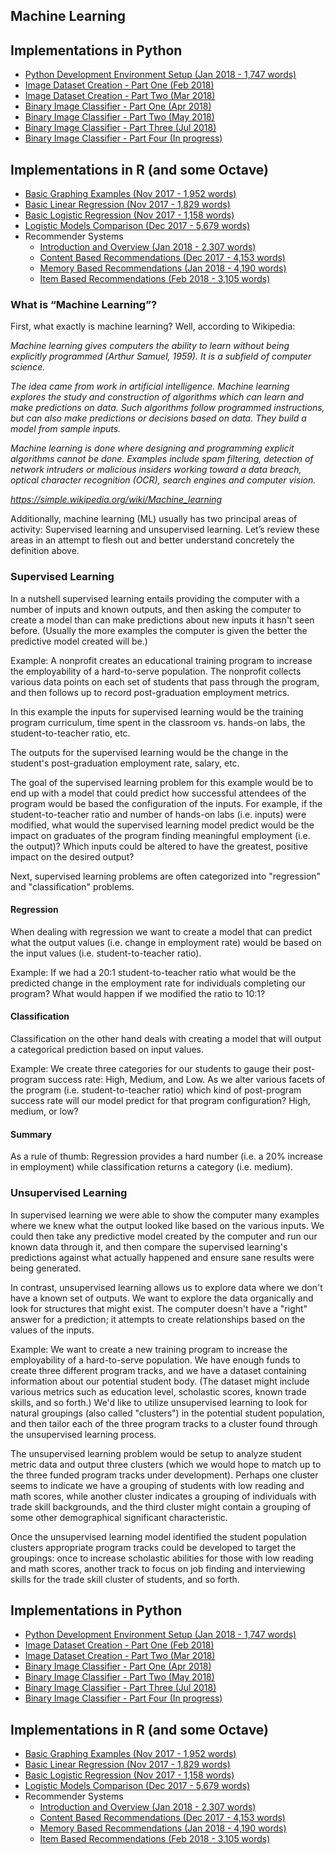 ## Machine Learning

## Implementations in Python
* [Python Development Environment Setup (Jan 2018 - 1,747 words)](./Python/P01-Python-Environment-Setup-Jan-2018)
* [Image Dataset Creation - Part One (Feb 2018)](https://nbviewer.jupyter.org/github/nrasch/Portfolio/blob/master/Machine-Learning-and-AI/Python/P02-Image-Dataset-Creation-Feb-2018/ImageDatasetCreation-PartOne.ipynb)
* [Image Dataset Creation - Part Two (Mar 2018)](https://nbviewer.jupyter.org/github/nrasch/Portfolio/blob/master/Machine-Learning-and-AI/Python/P02-Image-Dataset-Creation-Feb-2018/ImageDatasetCreation-PartTwo.ipynb)
* [Binary Image Classifier - Part One (Apr 2018)](https://nbviewer.jupyter.org/github/nrasch/Portfolio/blob/master/Machine-Learning-and-AI/Python/P03-Image-Classifiers-Mar-2018/BinaryImageClassifier-PartOne.ipynb)
* [Binary Image Classifier - Part Two (May 2018)](https://nbviewer.jupyter.org/github/nrasch/Portfolio/blob/master/Machine-Learning-and-AI/Python/P03-Image-Classifiers-Mar-2018/BinaryImageClassifier-PartTwo.ipynb)
* [Binary Image Classifier - Part Three (Jul 2018)](https://nbviewer.jupyter.org/github/nrasch/Portfolio/blob/master/Machine-Learning-and-AI/Python/P03-Image-Classifiers-Mar-2018/BinaryImageClassifier-PartThree.ipynb)
* [Binary Image Classifier - Part Four (In progress)](https://nbviewer.jupyter.org/github/nrasch/Portfolio/blob/master/Machine-Learning-and-AI/Python/P03-Image-Classifiers-Mar-2018/BinaryImageClassifier-PartFour.ipynb)

## Implementations in R (and some Octave)
* [Basic Graphing Examples (Nov 2017 - 1,952 words)](./R/Basic-Graphing-Nov-2017)
* [Basic Linear Regression (Nov 2017 - 1,829 words)](./R/Basic-Linear-Regression-Nov-2017)
* [Basic Logistic Regression (Nov 2017 - 1,158 words)](./R/Basic-Logistic-Regression-Nov-2017)
* [Logistic Models Comparison (Dec 2017 - 5,679 words)](./R/Logistic-Models-Comparison-Dec-2017)
* Recommender Systems
  * [Introduction and Overview (Jan 2018 - 2,307 words)](./R/RS0-Recommender-Systems-Intro-Jan-2018)
  * [Content Based Recommendations (Dec 2017 - 4,153 words)](./R/RS1-Content-Based-Recommendations-Dec-2017)
  * [Memory Based Recommendations (Jan 2018 - 4,190 words)](./R/RS2-Memory-Based-Recommendations-Jan-2018)
  * [Item Based Recommendations (Feb 2018 - 3,105 words)](./R/RS3-Item-Based-Recommendations-Jan-2018)

### What is “Machine Learning”?

First, what exactly is machine learning?  Well, according to Wikipedia:

*Machine learning gives computers the ability to learn without being explicitly programmed (Arthur Samuel, 1959).  It is a subfield of computer science.*

*The idea came from work in artificial intelligence.  Machine learning explores the study and construction of algorithms which can learn and make predictions on data.  Such algorithms follow programmed instructions, but can also make predictions or decisions based on data.  They build a model from sample inputs.*

*Machine learning is done where designing and programming explicit algorithms cannot be done. Examples include spam filtering, detection of network intruders or malicious insiders working toward a data breach, optical character recognition (OCR), search engines and computer vision.*

*<https://simple.wikipedia.org/wiki/Machine_learning>*

Additionally, machine learning (ML) usually has two principal areas of activity: Supervised learning and unsupervised learning.  Let’s review these areas in an attempt to flesh out and better understand concretely the definition above.

### Supervised Learning

In a nutshell supervised learning entails providing the computer with a number of inputs and known outputs, and then asking the computer to create a model than can make predictions about new inputs it hasn't seen before.  (Usually the more examples the computer is given the better the predictive model created will be.)

Example:  A nonprofit creates an educational training program to increase the employability of a hard-to-serve population.  The nonprofit collects various data points on each set of students that pass through the program, and then follows up to record post-graduation employment metrics.

In this example the inputs for supervised learning would be the training program curriculum, time spent in the classroom vs. hands-on labs, the student-to-teacher ratio, etc.

The outputs for the supervised learning would be the change in the student's post-graduation employment rate, salary, etc.

The goal of the supervised learning problem for this example would be to end up with a model that could predict how successful attendees of the program would be based the configuration of the inputs.  For example, if the student-to-teacher ratio and number of hands-on labs (i.e. inputs) were modified, what would the supervised learning model predict would be the impact on graduates of the program finding meaningful employment (i.e. the output)?  Which inputs could be altered to have the greatest, positive impact on the desired output? 

Next, supervised learning problems are often categorized into "regression" and "classification" problems.  

#### Regression

When dealing with regression we want to create a model that can predict what the output values (i.e. change in employment rate) would be based on the input values (i.e. student-to-teacher ratio).  

Example:  If we had a 20:1 student-to-teacher ratio what would be the predicted change in the employment rate for individuals completing our program?  What would happen if we modified the ratio to 10:1?

#### Classification

Classification on the other hand deals with creating a model that will output a categorical prediction based on input values.  

Example:  We create three categories for our students to gauge their post-program success rate:  High, Medium, and Low.  As we alter various facets of the program (i.e. student-to-teacher ratio) which kind of post-program success rate will our model predict for that program configuration?  High, medium, or low?

#### Summary

As a rule of thumb:  Regression provides a hard number (i.e. a 20% increase in employment) while classification returns a category (i.e. medium).

### Unsupervised Learning
In supervised learning we were able to show the computer many examples where we knew what the output looked like based on the various inputs.  We could then take any predictive model created by the computer and run our known data through it, and then compare the supervised learning's predictions against what actually happened and ensure sane results were being generated.

In contrast, unsupervised learning allows us to explore data where we don't have a known set of outputs.  We want to explore the data organically and look for structures that might exist.  The computer doesn't have a "right" answer for a prediction; it attempts to create relationships based on the values of the inputs. 

Example:  We want to create a new training program to increase the employability of a hard-to-serve population.  We have enough funds to create three different program tracks, and we have a dataset containing information about our potential student body.  (The dataset might include various metrics such as education level, scholastic scores, known trade skills, and so forth.)  We'd like to utilize unsupervised learning to look for natural groupings (also called "clusters") in the potential student population, and then tailor each of the three program tracks to a cluster found through the unsupervised learning process.

The unsupervised learning problem would be setup to analyze student metric data and output three clusters (which we would hope to match up to the three funded program tracks under development).  Perhaps one cluster seems to indicate we have a grouping of students with low reading and math scores, while another cluster indicates a grouping of individuals with trade skill backgrounds, and the third cluster might contain a grouping of some other demographical significant characteristic.

Once the unsupervised learning  model identified the student population clusters appropriate program tracks could be developed to target the groupings:  once to increase scholastic abilities for those with low reading and math scores, another track to focus on job finding and interviewing skills for the trade skill cluster of students, and so forth.

## Implementations in Python
* [Python Development Environment Setup (Jan 2018 - 1,747 words)](./Python/P01-Python-Environment-Setup-Jan-2018)
* [Image Dataset Creation - Part One (Feb 2018)](https://nbviewer.jupyter.org/github/nrasch/Portfolio/blob/master/Machine-Learning-and-AI/Python/P02-Image-Dataset-Creation-Feb-2018/ImageDatasetCreation-PartOne.ipynb)
* [Image Dataset Creation - Part Two (Mar 2018)](https://nbviewer.jupyter.org/github/nrasch/Portfolio/blob/master/Machine-Learning-and-AI/Python/P02-Image-Dataset-Creation-Feb-2018/ImageDatasetCreation-PartTwo.ipynb)
* [Binary Image Classifier - Part One (Apr 2018)](https://nbviewer.jupyter.org/github/nrasch/Portfolio/blob/master/Machine-Learning-and-AI/Python/P03-Image-Classifiers-Mar-2018/BinaryImageClassifier-PartOne.ipynb)
* [Binary Image Classifier - Part Two (May 2018)](https://nbviewer.jupyter.org/github/nrasch/Portfolio/blob/master/Machine-Learning-and-AI/Python/P03-Image-Classifiers-Mar-2018/BinaryImageClassifier-PartTwo.ipynb)
* [Binary Image Classifier - Part Three (Jul 2018)](https://nbviewer.jupyter.org/github/nrasch/Portfolio/blob/master/Machine-Learning-and-AI/Python/P03-Image-Classifiers-Mar-2018/BinaryImageClassifier-PartThree.ipynb)
* [Binary Image Classifier - Part Four (In progress)](https://nbviewer.jupyter.org/github/nrasch/Portfolio/blob/master/Machine-Learning-and-AI/Python/P03-Image-Classifiers-Mar-2018/BinaryImageClassifier-PartFour.ipynb)

## Implementations in R (and some Octave)
* [Basic Graphing Examples (Nov 2017 - 1,952 words)](./R/Basic-Graphing-Nov-2017)
* [Basic Linear Regression (Nov 2017 - 1,829 words)](./R/Basic-Linear-Regression-Nov-2017)
* [Basic Logistic Regression (Nov 2017 - 1,158 words)](./R/Basic-Logistic-Regression-Nov-2017)
* [Logistic Models Comparison (Dec 2017 - 5,679 words)](./R/Logistic-Models-Comparison-Dec-2017)
* Recommender Systems
  * [Introduction and Overview (Jan 2018 - 2,307 words)](./R/RS0-Recommender-Systems-Intro-Jan-2018)
  * [Content Based Recommendations (Dec 2017 - 4,153 words)](./R/RS1-Content-Based-Recommendations-Dec-2017)
  * [Memory Based Recommendations (Jan 2018 - 4,190 words)](./R/RS2-Memory-Based-Recommendations-Jan-2018)
  * [Item Based Recommendations (Feb 2018 - 3,105 words)](./R/RS3-Item-Based-Recommendations-Jan-2018)
